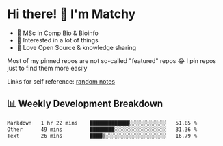 # Hi there! 👋 I'm Matchy

- 🧬 MSc in Comp Bio & Bioinfo
- 🎈 Interested in a lot of things
- 💜 Love Open Source & knowledge sharing

Most of my pinned repos are not so-called "featured" repos 😂 I pin repos just to find them more easily

Links for self reference: [random notes](https://matchy233.github.io/random-notes)

## 📊 Weekly Development Breakdown

<!--START_SECTION:waka-->

```txt
Markdown   1 hr 22 mins    █████████████░░░░░░░░░░░░   51.85 %
Other      49 mins         ████████░░░░░░░░░░░░░░░░░   31.36 %
Text       26 mins         ████▒░░░░░░░░░░░░░░░░░░░░   16.79 %
```

<!--END_SECTION:waka-->
